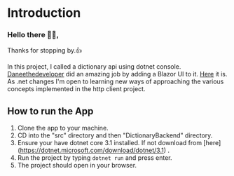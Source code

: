 # Introduction
### Hello there 👋🏾,

Thanks for stopping by.👍

In this project, I called a dictionary api using dotnet console. [Daneethedeveloper](https://github.com/DaneeTheDeveloper) did an amazing job by adding a Blazor UI to it.
[Here](https://github.com/DaneeTheDeveloper/HTTPClientDemo2-) it is.
As .net changes I'm open to learning new ways of approaching the various concepts implemented in the http client project. 

## How to run the App
1. Clone the app to your machine.
2. CD into the "src" directory and then "DictionaryBackend" directory.
3. Ensure your have dotnet core 3.1 installed. If not download from [here] (https://dotnet.microsoft.com/download/dotnet/3.1) .
4. Run the project by typing `dotnet run` and press enter.
5. The project should open in your browser.
